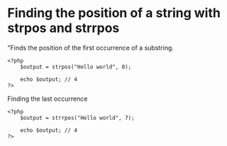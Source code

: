 # Finding the position of a string with strpos and strrpos

"Finds the position of the first occurrence of a substring.

    <?php
        $output = strpos("Hello world", 0);

        echo $output; // 4
    ?>

Finding the last occurrence

    <?php
        $output = strrpos("Hello world", 7);

        echo $output; // 4
    ?>